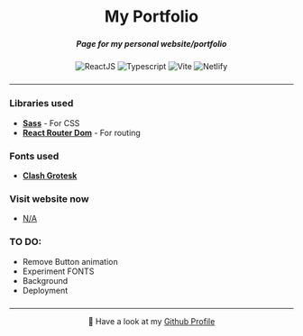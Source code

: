 <h1 align="center">My Portfolio</h1>

###

<h5 align="center">Page for my personal website/portfolio</h5>

###

<div align="center">
  
  ![ReactJS](https://img.shields.io/badge/React-4CB4FF?style=for-the-badge&logo=react&logoColor=white)
  ![Typescript](https://img.shields.io/badge/TypeScript-007ACC?style=for-the-badge&logo=typescript&logoColor=white)
  ![Vite](https://img.shields.io/badge/Vite-9D5BFE?style=for-the-badge&logo=vite&logoColor=white)
  ![Netlify](https://img.shields.io/badge/Netlify-05E1BD?style=for-the-badge&logo=netlify&logoColor=white)
  
</div>

###

---

<h3 align="left">Libraries used</h3>

- **[Sass](https://www.npmjs.com/package/sass)** - For CSS
- **[React Router Dom](https://www.npmjs.com/package/react-router-dom)** - For routing

###

<h3 align="left">Fonts used</h3>

- **[Clash Grotesk](https://www.fontshare.com/fonts/clash-grotesk)**

###

<h3 align="left">Visit website now</h3>

- [N/A](#)

###

<h3 align="left">TO DO:</h3>

- Remove Button animation
- Experiment FONTS
- Background
- Deployment

###

---

<p align="center">🚀 Have a look at my <a href="https://github.com/diogoagostinho">Github Profile</a></p>

###
